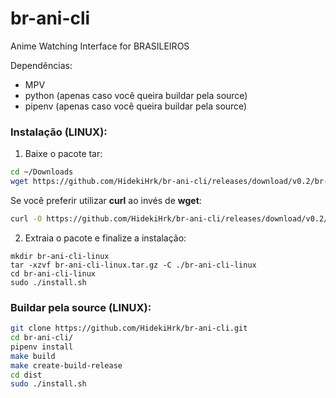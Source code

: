 # br-ani-cli

Anime Watching Interface for BRASILEIROS

Dependências:

- MPV
- python (apenas caso você queira buildar pela source)
- pipenv (apenas caso você queira buildar pela source)

### Instalação (LINUX):

1. Baixe o pacote tar:

```sh
cd ~/Downloads
wget https://github.com/HidekiHrk/br-ani-cli/releases/download/v0.2/br-ani-cli-linux.tar.gz
```

Se você preferir utilizar **curl** ao invés de **wget**:

```sh
curl -O https://github.com/HidekiHrk/br-ani-cli/releases/download/v0.2/br-ani-cli-linux.tar.gz
```

2. Extraia o pacote e finalize a instalação:

```
mkdir br-ani-cli-linux
tar -xzvf br-ani-cli-linux.tar.gz -C ./br-ani-cli-linux
cd br-ani-cli-linux
sudo ./install.sh
```

### Buildar pela source (LINUX):

```bash
git clone https://github.com/HidekiHrk/br-ani-cli.git
cd br-ani-cli/
pipenv install
make build
make create-build-release
cd dist
sudo ./install.sh
```
